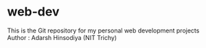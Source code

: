 # web-dev
This is the Git repository for my personal web development projects
<br>
Author : Adarsh Hinsodiya (NIT Trichy)
